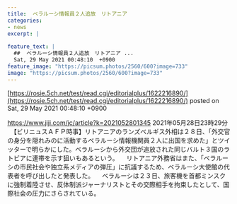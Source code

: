 ```yaml
---
title:  ベラルーシ情報員２人追放　リトアニア  
categories:
- news
excerpt: |
  
feature_text: |
  ##  ベラルーシ情報員２人追放　リトアニア ...
  Sat, 29 May 2021 00:48:10  +0900
feature_image: "https://picsum.photos/2560/600?image=733"
image: "https://picsum.photos/2560/600?image=733"
---
```


[https://rosie.5ch.net/test/read.cgi/editorialplus/1622216890/](https://rosie.5ch.net/test/read.cgi/editorialplus/1622216890/)
posted on Sat, 29 May 2021 00:48:10  +0900

<!--more-->

https://www.jiji.com/jc/article?k=2021052801345 2021年05月28日23時29分 　【ビリニュスＡＦＰ時事】リトアニアのランズベルギス外相は２８日、「外交官の身分を隠れみのに活動するベラルーシ情報機関員２人に出国を求めた」とツイッターで明らかにした。ベラルーシから外交団が追放された同じバルト３国のラトビアに連帯を示す狙いもあるという。 　リトアニア外務省はまた、「ベラルーシの市民社会や独立系メディアの弾圧」に抗議するため、ベラルーシ大使館の代表者を呼び出したと発表した。 　ベラルーシは２３日、旅客機を首都ミンスクに強制着陸させ、反体制派ジャーナリストとその交際相手を拘束したとして、国際社会の圧力にさらされている。
